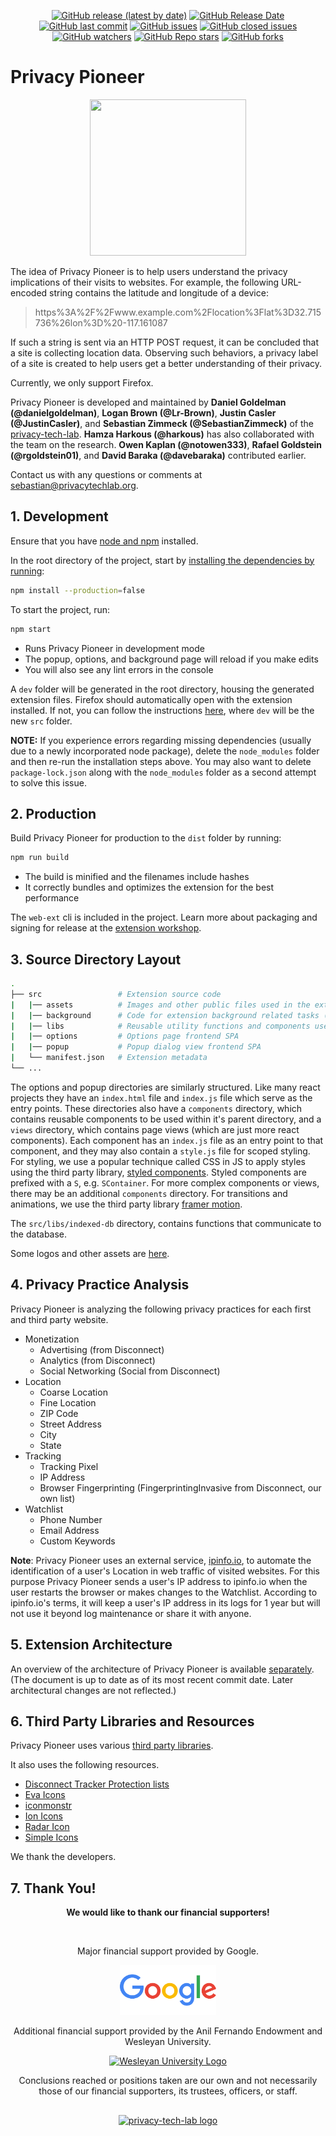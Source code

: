 <p align="center">
  <a href="https://github.com/privacy-tech-lab/privacy-pioneer/releases"><img alt="GitHub release (latest by date)" src="https://img.shields.io/github/v/release/privacy-tech-lab/privacy-pioneer"></a>
  <a href="https://github.com/privacy-tech-lab/privacy-pioneer/releases"><img alt="GitHub Release Date" src="https://img.shields.io/github/release-date/privacy-tech-lab/privacy-pioneer"></a>
  <a href="https://github.com/privacy-tech-lab/privacy-pioneer/commits/main"><img alt="GitHub last commit" src="https://img.shields.io/github/last-commit/privacy-tech-lab/privacy-pioneer"></a>
  <a href="https://github.com/privacy-tech-lab/privacy-pioneer/issues"><img alt="GitHub issues" src="https://img.shields.io/github/issues-raw/privacy-tech-lab/privacy-pioneer"></a>
  <a href="https://github.com/privacy-tech-lab/privacy-pioneer/issues?q=is%3Aissue+is%3Aclosed"><img alt="GitHub closed issues" src="https://img.shields.io/github/issues-closed-raw/privacy-tech-lab/privacy-pioneer"></a>
  <a href="https://github.com/privacy-tech-lab/privacy-pioneer/watchers"><img alt="GitHub watchers" src="https://img.shields.io/github/watchers/privacy-tech-lab/privacy-pioneer?style=social"></a>
  <a href="https://github.com/privacy-tech-lab/privacy-pioneer/stargazers"><img alt="GitHub Repo stars" src="https://img.shields.io/github/stars/privacy-tech-lab/privacy-pioneer?style=social"></a>
  <a href="https://github.com/privacy-tech-lab/privacy-pioneer/network/members"><img alt="GitHub forks" src="https://img.shields.io/github/forks/privacy-tech-lab/privacy-pioneer?style=social"></a>
</p>

<!-- <p align="center">
  <a href="https://addons.mozilla.org/en-US/firefox/user/12247904/"><img src="https://github.com/privacy-tech-lab/privacy-pioneer/blob/main/firefox-add-ons-badge.png" alt="Firefox Add Ons badge" width = "125" height = "45"></a>
<p/> -->

# Privacy Pioneer

<p align="center">
<img src="src\assets\logos\Moon.svg" width="250" height="250">
</p>

The idea of Privacy Pioneer is to help users understand the privacy implications of their visits to websites. For example, the following URL-encoded string contains the latitude and longitude of a device:

> https%3A%2F%2Fwww.example.com%2Flocation%3Flat%3D32.715736%26lon%3D%20-117.161087

If such a string is sent via an HTTP POST request, it can be concluded that a site is collecting location data. Observing such behaviors, a privacy label of a site is created to help users get a better understanding of their privacy.

Currently, we only support Firefox.

Privacy Pioneer is developed and maintained by **Daniel Goldelman (@danielgoldelman)**, **Logan Brown (@Lr-Brown)**, **Justin Casler (@JustinCasler)**, and **Sebastian Zimmeck (@SebastianZimmeck)** of the [privacy-tech-lab](https://www.privacytechlab.org/). **Hamza Harkous (@harkous)** has also collaborated with the team on the research. **Owen Kaplan (@notowen333)**, **Rafael Goldstein (@rgoldstein01)**, and **David Baraka (@davebaraka)** contributed earlier.

Contact us with any questions or comments at sebastian@privacytechlab.org.

## 1. Development

Ensure that you have [node and npm](https://www.npmjs.com/get-npm) installed.

In the root directory of the project, start by [installing the dependencies by running](https://github.com/privacy-tech-lab/privacy-pioneer/issues/249#issuecomment-885723394):

```bash
npm install --production=false
```

To start the project, run:

```bash
npm start
```

- Runs Privacy Pioneer in development mode
- The popup, options, and background page will reload if you make edits
- You will also see any lint errors in the console

A `dev` folder will be generated in the root directory, housing the generated extension files. Firefox should automatically open with the extension installed. If not, you can follow the instructions [here](https://github.com/privacy-tech-lab/privacy-pioneer/issues/12#issuecomment-776985944), where `dev` will be the new `src` folder.

**NOTE:** If you experience errors regarding missing dependencies (usually due to a newly incorporated node package), delete the `node_modules` folder and then re-run the installation steps above. You may also want to delete `package-lock.json` along with the `node_modules` folder as a second attempt to solve this issue.

## 2. Production

Build Privacy Pioneer for production to the `dist` folder by running:

```bash
npm run build
```

- The build is minified and the filenames include hashes
- It correctly bundles and optimizes the extension for the best performance

The `web-ext` cli is included in the project. Learn more about packaging and signing for release at the [extension workshop](https://extensionworkshop.com/documentation/develop/getting-started-with-web-ext/).

## 3. Source Directory Layout

```bash
.
├── src                 # Extension source code
|   |── assets          # Images and other public files used in the extension
|   |── background      # Code for extension background related tasks (Ex. HTTP analysis)
|   |── libs            # Reusable utility functions and components used in frontend
|   |── options         # Options page frontend SPA
|   |── popup           # Popup dialog view frontend SPA
|   └── manifest.json   # Extension metadata
└── ...
```

The options and popup directories are similarly structured. Like many react projects they have an `index.html` file and `index.js` file which serve as the entry points. These directories also have a `components` directory, which contains reusable components to be used within it's parent directory, and a `views` directory, which contains page views (which are just more react components). Each component has an `index.js` file as an entry point to that component, and they may also contain a `style.js` file for scoped styling. For styling, we use a popular technique called CSS in JS to apply styles using the third party library, [styled components](https://styled-components.com). Styled components are prefixed with a `S`, e.g. `SContainer`. For more complex components or views, there may be an additional `components` directory. For transitions and animations, we use the third party library [framer motion](https://www.framer.com/motion/).

The `src/libs/indexed-db` directory, contains functions that communicate to the database.

Some logos and other assets are [here](https://docs.google.com/spreadsheets/d/1pmWIdsZv_lEIl9b3XRVXY2qe4mA-wedEM9K9kzkHnY0/edit#gid=0).

## 4. Privacy Practice Analysis

Privacy Pioneer is analyzing the following privacy practices for each first and third party website.

- Monetization
  - Advertising (from Disconnect)
  - Analytics (from Disconnect)
  - Social Networking (Social from Disconnect)
- Location
  - Coarse Location
  - Fine Location
  - ZIP Code
  - Street Address
  - City
  - State
- Tracking
  - Tracking Pixel
  - IP Address
  - Browser Fingerprinting (FingerprintingInvasive from Disconnect, our own list)
- Watchlist
  - Phone Number
  - Email Address
  - Custom Keywords

**Note**: Privacy Pioneer uses an external service, [ipinfo.io](https://ipinfo.io/), to automate the identification of a user's Location in web traffic of visited websites. For this purpose Privacy Pioneer sends a user's IP address to ipinfo.io when the user restarts the browser or makes changes to the Watchlist. According to ipinfo.io's terms, it will keep a user's IP address in its logs for 1 year but will not use it beyond log maintenance or share it with anyone.

## 5. Extension Architecture

An overview of the architecture of Privacy Pioneer is available [separately](https://github.com/privacy-tech-lab/privacy-pioneer/blob/main/architecture_overview.md). (The document is up to date as of its most recent commit date. Later architectural changes are not reflected.)

## 6. Third Party Libraries and Resources

Privacy Pioneer uses various [third party libraries](https://github.com/privacy-tech-lab/privacy-pioneer/blob/main/package.json).

It also uses the following resources.

- [Disconnect Tracker Protection lists](https://github.com/disconnectme/disconnect-tracking-protection)
- [Eva Icons](https://akveo.github.io/eva-icons/#/)
- [iconmonstr](https://iconmonstr.com/)
- [Ion Icons](https://ionicons.com)
- [Radar Icon](https://www.svgrepo.com/svg/167040/radar)
- [Simple Icons](https://github.com/simple-icons/simple-icons)

We thank the developers.

## 7. Thank You!

<p align="center"><strong>We would like to thank our financial supporters!</strong></p><br>

<p align="center">Major financial support provided by Google.</p>

<p align="center">
  <a href="https://research.google/outreach/research-scholar-program/recipients/">
    <img class="img-fluid" src="./google_logo.png" height="80px" alt="Google Logo">
  </a>
</p>

<p align="center">Additional financial support provided by the Anil Fernando Endowment and Wesleyan University.</p>

<p align="center">
  <a href="https://www.wesleyan.edu/mathcs/cs/index.html">
    <img class="img-fluid" src="./wesleyan_shield.png" height="70px" alt="Wesleyan University Logo">
  </a>
</p>

<p align="center">Conclusions reached or positions taken are our own and not necessarily those of our financial supporters, its trustees, officers, or staff.</p>

##

<p align="center">
  <a href="https://www.privacytechlab.org/"><img src="./plt_logo.png" width="200px" height="200px" alt="privacy-tech-lab logo"></a>
<p>
